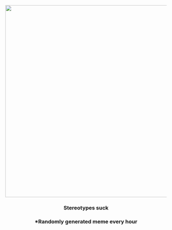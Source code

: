 <p align="center">
        <img src="https://i.redd.it/3qxb55jw2mu91.png" width="600" height="600">
        </p>
        <h3 align="center">Stereotypes suck</h3>
        <h3 align="center">*Randomly generated meme every hour</h3>
    